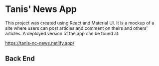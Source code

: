 # Tanis' News App

This project was created using React and Material UI. It is a mockup of a site where users can post articles and comment on theirs and others' articles. A deployed version of the app can be found at:

https://tanis-nc-news.netlify.app/

## Back End


